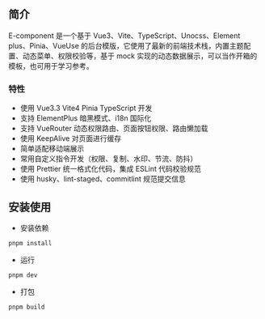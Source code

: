 ## 简介

E-component 是一个基于 Vue3、Vite、TypeScript、Unocss、Element plus、Pinia、VueUse 的后台模版，它使用了最新的前端技术栈，内置主题配置、动态菜单、权限校验等，基于 mock 实现的动态数据展示，可以当作开箱的模板，也可用于学习参考。

### 特性

- 使用 Vue3.3 Vite4 Pinia TypeScript 开发
- 支持 ElementPlus 暗黑模式、i18n 国际化
- 支持 VueRouter 动态权限路由、页面按钮权限、路由懒加载
- 使用 KeepAlive 对页面进行缓存
- 简单适配移动端展示
- 常用自定义指令开发（权限、复制、水印、节流、防抖）
- 使用 Prettier 统一格式化代码，集成 ESLint 代码校验规范
- 使用 husky、lint-staged、commitlint 规范提交信息

## 安装使用

- 安装依赖

```bash
pnpm install
```

- 运行

```bash
pnpm dev
```

- 打包

```bash
pnpm build
```
